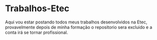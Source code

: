 # Trabalhos-Etec
Aqui vou estar postando todos meus trabalhos desenvolvidos na Etec, provavelmente depois de minha formação o repositorio sera excluido e a conta irá se tornar profissional.
